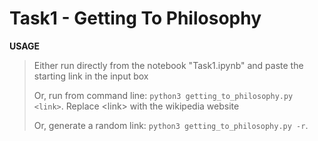 # Task1 - Getting To Philosophy
**USAGE**
> Either run directly from the notebook "Task1.ipynb" and paste the starting link in the input box
>
> Or, run from command line: `python3 getting_to_philosophy.py <link>`. Replace \<link\> with the wikipedia website
> 
> Or, generate a random link: `python3 getting_to_philosophy.py -r`.
